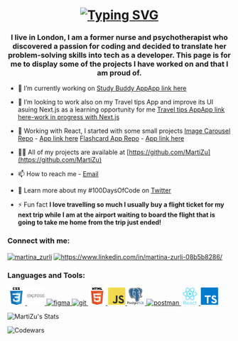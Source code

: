 <h1 align="center"><a href="https://git.io/typing-svg"><img src="https://readme-typing-svg.herokuapp.com?font=&weight=700&size=24&pause=1000&color=F780DD&background=3133FF00&center=true&random=false&width=435&lines=Hi+%F0%9F%91%8B%2C+I'm+Martina" alt="Typing SVG" /></a></h1>
<h3 align="center">I live in London, I am a former nurse and psychotherapist who discovered a passion for coding and decided to translate her problem-solving skills into tech as a developer. This page is for me to display some of the projects I have worked on and that I am proud of.</h3>

- 🔭 I’m currently working on [Study Buddy App](https://github.com/MartiZu/Study-Buddy-app)[App link here](https://study-buddy-app-zeta.vercel.app/login.html)

- 👯 I’m looking to work also on my Travel tips App and improve its UI asuing Next.js as a learning opportunity for me [Travel tips App](https://github.com/MartiZu/Travel-Tips-API)[App link here-work in progress with Next.js](https://travelapp-murex.vercel.app/)

- 🤝 Working with React, I started with some small projects [Image Carousel Repo](https://github.com/MartiZu/Carousel-React) - [App link here](https://carousel-react-gamma.vercel.app/)
                                                            [Flashcard App Repo](https://github.com/MartiZu/) - [App link here](https://react-flashcards-app-seven.vercel.app/)

- 👨‍💻 All of my projects are available at [https://github.com/MartiZu](https://github.com/MartiZu)

- 📫 How to reach me - [Email](martina.zurli@gmail.com) 

- 📄 Learn more about my #100DaysOfCode on [Twitter](https://twitter.com/martina_zurli)

- ⚡ Fun fact **I love travelling so much I usually buy a flight ticket for my next trip while I am at the airport waiting to board the flight that is going to take me home from the trip just ended!**

<h3 align="left">Connect with me:</h3>
<p align="left">
<a href="https://twitter.com/martina_zurli" target="blank"><img align="center" src="https://raw.githubusercontent.com/rahuldkjain/github-profile-readme-generator/master/src/images/icons/Social/twitter.svg" alt="martina_zurli" height="30" width="40" /></a>
<a href="https://linkedin.com/in/https://www.linkedin.com/in/martina-zurli-08b5b8286/" target="blank"><img align="center" src="https://raw.githubusercontent.com/rahuldkjain/github-profile-readme-generator/master/src/images/icons/Social/linked-in-alt.svg" alt="https://www.linkedin.com/in/martina-zurli-08b5b8286/" height="30" width="40" /></a>
</p>

<h3 align="left">Languages and Tools:</h3>
<p align="left"> <a href="https://www.w3schools.com/css/" target="_blank" rel="noreferrer"> <img src="https://raw.githubusercontent.com/devicons/devicon/master/icons/css3/css3-original-wordmark.svg" alt="css3" width="40" height="40"/> </a> <a href="https://expressjs.com" target="_blank" rel="noreferrer"> <img src="https://raw.githubusercontent.com/devicons/devicon/master/icons/express/express-original-wordmark.svg" alt="express" width="40" height="40"/> </a> <a href="https://www.figma.com/" target="_blank" rel="noreferrer"> <img src="https://www.vectorlogo.zone/logos/figma/figma-icon.svg" alt="figma" width="40" height="40"/> </a> <a href="https://git-scm.com/" target="_blank" rel="noreferrer"> <img src="https://www.vectorlogo.zone/logos/git-scm/git-scm-icon.svg" alt="git" width="40" height="40"/> </a> <a href="https://www.w3.org/html/" target="_blank" rel="noreferrer"> <img src="https://raw.githubusercontent.com/devicons/devicon/master/icons/html5/html5-original-wordmark.svg" alt="html5" width="40" height="40"/> </a> <a href="https://developer.mozilla.org/en-US/docs/Web/JavaScript" target="_blank" rel="noreferrer"> <img src="https://raw.githubusercontent.com/devicons/devicon/master/icons/javascript/javascript-original.svg" alt="javascript" width="40" height="40"/> </a> <a href="https://www.postgresql.org" target="_blank" rel="noreferrer"> <img src="https://raw.githubusercontent.com/devicons/devicon/master/icons/postgresql/postgresql-original-wordmark.svg" alt="postgresql" width="40" height="40"/> </a> <a href="https://postman.com" target="_blank" rel="noreferrer"> <img src="https://www.vectorlogo.zone/logos/getpostman/getpostman-icon.svg" alt="postman" width="40" height="40"/> </a> <a href="https://reactjs.org/" target="_blank" rel="noreferrer"> <img src="https://raw.githubusercontent.com/devicons/devicon/master/icons/react/react-original-wordmark.svg" alt="react" width="40" height="40"/> </a> <a href="https://www.typescriptlang.org/" target="_blank" rel="noreferrer"> <img src="https://raw.githubusercontent.com/devicons/devicon/master/icons/typescript/typescript-original.svg" alt="typescript" width="40" height="40"/> </a> </p>

![MartiZu's Stats](https://github-readme-stats.vercel.app/api?username=MartiZu&theme=vue-dark&show_icons=true&hide_border=true&count_private=true)

![Codewars](https://www.codewars.com/users/MartiZu/badges/large)
